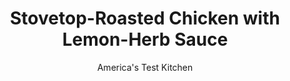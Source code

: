 ---
layout: ../../layouts/MarkdownPostLayout.astro
title: Stovetop-Roasted Chicken with Lemon-Herb Sauce
author: America's Test Kitchen
pubDate: 2023-03-15
description: "Crispy-skinned chicken pieces on top of the stove, with no mess and no fuss? An unconventional method makes it easy."
image_url: https://res.cloudinary.com/hksqkdlah/image/upload/ar_1:1,c_fill,dpr_2.0,f_auto,fl_lossy.progressive.strip_profile,g_faces:auto,q_auto:low,w_344/32720_sfs-stovetop-roasted-chicken-with-lemon-herb-sauce-17
tags: ["Main Courses","Chicken"]
calories: 1877
protein: 37
carbohydrates: 2
fats: 
fiber: 
ingredients: ["2 (10- to 12-ounce) bone-in split, chicken breasts, trimmed","4 (5- to 7-ounce) bone-in, chicken thighs or drumsticks, trimmed",", Salt and pepper","1/2 teaspoon, minced fresh rosemary","2 , garlic cloves, minced","1/2 teaspoon, minced fresh rosemary","2 tablespoons, water","1/2 teaspoon, grated lemon zest plus 1 tablespoon juice","6 tablespoons, unsalted butter, cut into 6 pieces","1 tablespoon, minced fresh chives",", Salt and pepper"]
serves: 4
time: "50 minutes"
instructions: ["FOR THE CHICKEN: Pat chicken dry with paper towels. Place breasts on cutting board, bone side down, and cover with plastic wrap. Using meat pounder, pound thick ends of breasts to 3/4- to 1-inch thickness. Season all chicken pieces with salt and pepper. Place chicken, skin side down, in cold 12-inch nonstick skillet and sprinkle with rosemary.","Cover skillet and place over medium heat. (If using electric stove, preheat burner for 3 minutes over medium heat.) Cook chicken, without moving it, until skin is light golden brown, about 15 minutes.","Increase heat to medium-high and continue to cook, covered, until skin is deep golden brown and crispy and breasts register 160 degrees and thighs/drumsticks register at least 175 degrees, 10 to 15 minutes longer, rotating skillet halfway through cooking. (If using drumsticks, flip them during last 5 minutes of cooking.) Transfer chicken, skin side up, to platter and tent with aluminum foil.","FOR THE HERB SAUCE: While chicken rests, pour off all but 2 teaspoons fat from skillet. Add garlic and rosemary and cook over medium heat until fragrant, about 30 seconds, scraping up any browned bits. Off heat, stir in water and lemon zest and juice. Whisk in butter, 1 piece at a time, until smooth and emulsified.","Stir in chives and any accumulated chicken juices; season with salt and pepper to taste. Spoon sauce over chicken and serve."]
nutrition: ["442 mg Potassium","322 mg Phosphorus","39 mg Calcium","1 mg Iron","46 mg Magnesium","839 mg Sodium","2 mg Zinc","34 g Fat","15 mg Niacin (B3)","11 g Monounsaturated","4 g Polyunsaturated","3 mg Vitamin C","178 mg Cholesterol","15 g Saturated","8 µg Folate (food)","8 µg Vitamin K","143 g Water","2 g Carbs","8 µg Folate equivalent (total)","37 g Protein","186 µg Vitamin A","469 kcal Energy","1877 calories"]
notes: "For even cooking, it’s important to buy chicken pieces within the specifications given. If you prefer all dark meat, this recipe will work with a total of eight bone-in thighs or drumsticks; if you prefer all white meat, you can use four bone-in breasts. Note that the chicken is started in a cold skillet to give the fat time to render."
---